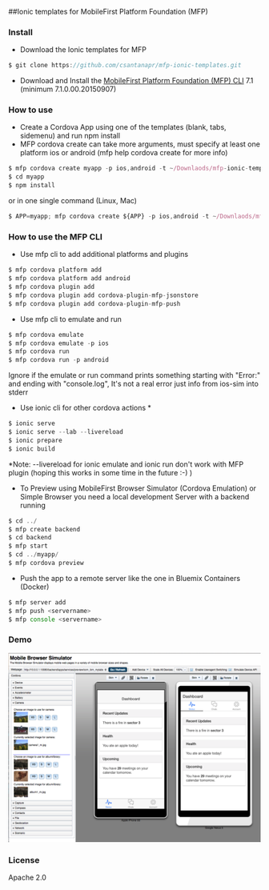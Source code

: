 ##Ionic templates for MobileFirst Platform Foundation (MFP)

### Install

- Download the Ionic templates for MFP

```javascript
$ git clone https://github.com/csantanapr/mfp-ionic-templates.git
````
- Download and Install the [MobileFirst Platform Foundation (MFP) CLI](https://developer.ibm.com/mobilefirstplatform/install/#clui) 7.1 (minimum 7.1.0.00.20150907)

### How to use

- Create a Cordova App using one of the templates (blank, tabs, sidemenu) and run npm install
- MFP cordova create can take more arguments, must specify at least one platform ios or android (mfp help cordova create for more info)

```javascript
$ mfp cordova create myapp -p ios,android -t ~/Downlaods/mfp-ionic-templates-master/tabs
$ cd myapp
$ npm install
````

or in one single command (Linux, Mac)

```javascript
$ APP=myapp; mfp cordova create ${APP} -p ios,android -t ~/Downlaods/mfp-ionic-templates-master/tabs && cd ${APP} && npm install
````

### How to use the MFP CLI

- Use mfp cli to add additional platforms and plugins

```javascript
$ mfp cordova platform add 
$ mfp cordova platform add android
$ mfp cordova plugin add 
$ mfp cordova plugin add cordova-plugin-mfp-jsonstore
$ mfp cordova plugin add cordova-plugin-mfp-push

````

- Use mfp cli to emulate and run

```javascript
$ mfp cordova emulate
$ mfp cordova emulate -p ios
$ mfp cordova run
$ mfp cordova run -p android

````
Ignore if the emulate or run command prints something starting with "Error:" and ending with "console.log", It's not a real error just info from ios-sim into stderr

- Use ionic cli for other cordova actions *

```javascript
$ ionic serve
$ ionic serve --lab --livereload
$ ionic prepare
$ ionic build
```

*Note: --livereload for ionic emulate and ionic run don't work with MFP plugin (hoping this works in some time in the future :-) )

- To Preview using MobileFirst Browser Simulator (Cordova Emulation) or Simple Browser you need a local development Server with a backend running

```javascript
$ cd ../
$ mfp create backend
$ cd backend
$ mfp start
$ cd ../myapp/
$ mfp cordova preview
```

- Push the app to a remote server like the one in Bluemix Containers (Docker)

```javascript
$ mfp server add
$ mfp push <servername>
$ mfp console <servername>
```

### Demo
![Picture of screenshot of Mobile Browser Simulator running Ionic App](mbs_preview.png "Mobile Browser Simulator")

### License
Apache 2.0
